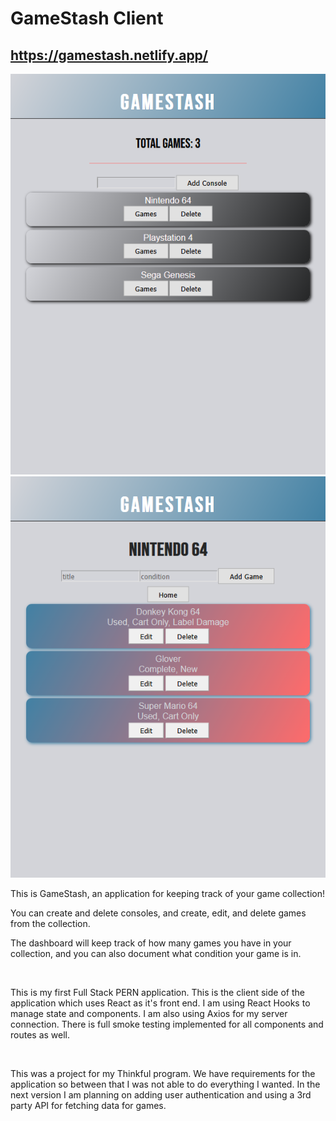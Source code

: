 # GameStash Client

## https://gamestash.netlify.app/

![dashboard](screenshots\dashboard.png)
![consolepage](screenshots\consolepage.png)

<p>This is GameStash, an application for keeping track of your game collection!</p>
<p>You can create and delete consoles, and create, edit, and delete games from the collection.</p>
<p>The dashboard will keep track of how many games you have in your collection, and you can also document what condition your game is in.</p> 
<br/>
<p>This is my first Full Stack PERN application. This is the client side of the application which uses React as it's front end. I am using 
React Hooks to manage state and components. I am also using Axios for my server connection. There is full smoke testing implemented for all components and routes as well.</p>
<br/>
<p>This was a project for my Thinkful program. We have requirements for the application so between that I was not able to do everything I wanted. In the next version 
I am planning on adding user authentication and using a 3rd party API for fetching data for games.</p>

